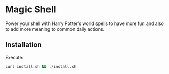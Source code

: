 # Magic Shell

Power your shell with Harry Potter's world spells to have more fun and also to add more meaning to
common daily actions.

## Installation

Execute:
```bash
curl install.sh && ./install.sh
```


